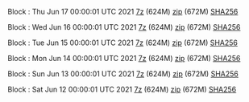 Block : Thu Jun 17 00:00:01 UTC 2021 [7z](https://transfer.sh/1gIJoOE/bootstrap.dat.20210617.7z) (624M) [zip](https://transfer.sh/1Mbop1R/bootstrap.dat.20210617.zip) (672M) [SHA256](https://transfer.sh/1orWH68/sha256.txt)

Block : Wed Jun 16 00:00:01 UTC 2021 [7z](https://transfer.sh/1rfy8Uq/bootstrap.dat.20210616.7z) (624M) [zip](https://transfer.sh/1yjbMwa/bootstrap.dat.20210616.zip) (672M) [SHA256](https://transfer.sh/1h2r87P/sha256.txt)

Block : Tue Jun 15 00:00:01 UTC 2021 [7z](https://transfer.sh/4VtQ/bootstrap.dat.20210615.7z) (624M) [zip](https://transfer.sh/17fsLsQ/bootstrap.dat.20210615.zip) (672M) [SHA256](https://transfer.sh/1VeDwPT/sha256.txt)

Block : Mon Jun 14 00:00:01 UTC 2021 [7z](https://transfer.sh/1CaZUYO/bootstrap.dat.20210614.7z) (624M) [zip](https://transfer.sh/1MEar3D/bootstrap.dat.20210614.zip) (672M) [SHA256](https://transfer.sh/1RDQ9IF/sha256.txt)

Block : Sun Jun 13 00:00:01 UTC 2021 [7z](https://transfer.sh/bootstrap.dat.20210613.7z) (624M) [zip](https://transfer.sh/1mCtaTH/bootstrap.dat.20210613.zip) (672M) [SHA256](https://transfer.sh/1fhxo8Q/sha256.txt)

Block : Sat Jun 12 00:00:01 UTC 2021 [7z](https://transfer.sh/1FZkLsK/bootstrap.dat.20210612.7z) (624M) [zip](https://transfer.sh/1IgwmTk/bootstrap.dat.20210612.zip) (672M) [SHA256](https://transfer.sh/sha256.txt)
